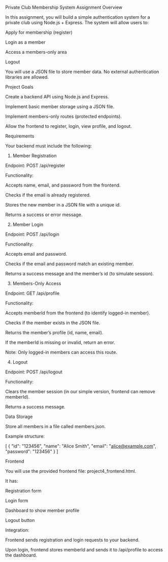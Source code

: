 Private Club Membership System Assignment
Overview

In this assignment, you will build a simple authentication system for a private club using Node.js + Express. The system will allow users to:

Apply for membership (register)

Login as a member

Access a members-only area

Logout

You will use a JSON file to store member data. No external authentication libraries are allowed.

Project Goals

Create a backend API using Node.js and Express.

Implement basic member storage using a JSON file.

Implement members-only routes (protected endpoints).

Allow the frontend to register, login, view profile, and logout.

Requirements

Your backend must include the following:

1. Member Registration

Endpoint: POST /api/register

Functionality:

Accepts name, email, and password from the frontend.

Checks if the email is already registered.

Stores the new member in a JSON file with a unique id.

Returns a success or error message.

2. Member Login

Endpoint: POST /api/login

Functionality:

Accepts email and password.

Checks if the email and password match an existing member.

Returns a success message and the member’s id (to simulate session).

3. Members-Only Access

Endpoint: GET /api/profile

Functionality:

Accepts memberId from the frontend (to identify logged-in member).

Checks if the member exists in the JSON file.

Returns the member’s profile (id, name, email).

If the memberId is missing or invalid, return an error.

Note: Only logged-in members can access this route.

4. Logout

Endpoint: POST /api/logout

Functionality:

Clears the member session (in our simple version, frontend can remove memberId).

Returns a success message.

Data Storage

Store all members in a file called members.json.

Example structure:

[
  {
    "id": "123456",
    "name": "Alice Smith",
    "email": "alice@example.com",
    "password": "123456"
  }
]

Frontend

You will use the provided frontend file: project4_frontend.html.

It has:

Registration form

Login form

Dashboard to show member profile

Logout button

Integration:

Frontend sends registration and login requests to your backend.

Upon login, frontend stores memberId and sends it to /api/profile to access the dashboard.